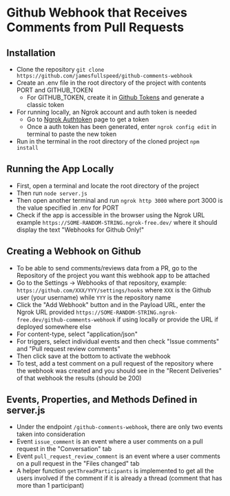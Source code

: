 # Github Webhook that Receives Comments from Pull Requests

## Installation
 - Clone the repository `git clone https://github.com/jamesfullspeed/github-comments-webhook`
 - Create an .env file in the root directory of the project with contents PORT and GITHUB_TOKEN
   - For GITHUB_TOKEN, create it in [Github Tokens](https://github.com/settings/tokens) and generate a classic token
 - For running locally, an Ngrok account and auth token is needed
   - Go to [Ngrok Authtoken](https://dashboard.ngrok.com/get-started/your-authtoken) page to get a token
   - Once a auth token has been generated, enter `ngrok config edit` in terminal to paste the new token
 - Run in the terminal in the root directory of the cloned project `npm install`

## Running the App Locally
 - First, open a terminal and locate the root directory of the project
 - Then run `node server.js`
 - Then open another terminal and run `ngrok http 3000` where port 3000 is the value specified in .env for PORT
 - Check if the app is accessible in the browser using the Ngrok URL example `https://SOME-RANDOM-STRING.ngrok-free.dev/` where it should display the text "Webhooks for Github Only!"

## Creating a Webhook on Github
 - To be able to send comments/reviews data from a PR, go to the Repository of the project you want this webhook app to be attached
  - Go to the Settings -> Webhooks of that repository, example: `https://github.com/XXX/YYY/settings/hooks` where `XXX` is the Github user (your username) while `YYY` is the repository name
  - Click the "Add Webhook" button and in the Payload URL, enter the Ngrok URL provided `https://SOME-RANDOM-STRING.ngrok-free.dev/github-comments-webhook` if using locally or provide the URL if deployed somewhere else
  - For content-type, select "application/json"
  - For triggers, select individual events and then check "Issue comments" and "Pull request review comments"
  - Then click save at the bottom to activate the webhook
  - To test, add a test comment on a pull request of the repository where the webhook was created and you should see in the "Recent Deliveries" of that webhook the results (should be 200)

## Events, Properties, and Methods Defined in server.js
 - Under the endpoint `/github-comments-webhook`, there are only two events taken into consideration
 - Event `issue_comment` is an event where a user comments on a pull request in the "Conversation" tab
 - Event `pull_request_review_comment` is an event where a user comments on a pull request in the "Files changed" tab
 - A helper function `getThreadParticipants` is implemented to get all the users involved if the comment if it is already a thread (comment that has more than 1 participant)
